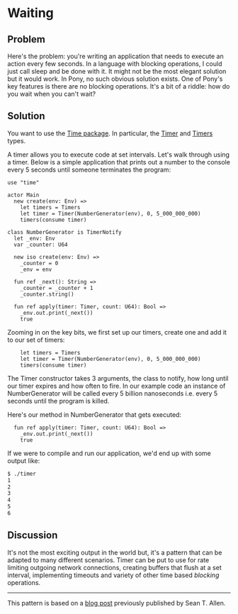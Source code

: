 # Waiting

## Problem

Here's the problem: you're writing an application that needs to execute an
action every few seconds. In a language with blocking operations, I could just 
call sleep and be done with it. It might not be the most elegant solution but 
it would work. In Pony, no such obvious solution exists.  One of Pony's key 
features is there are no blocking operations. It's a bit of a riddle: how do you
wait when you can't wait? 

## Solution

You want to use the [Time package](http://www.ponylang.org/ponyc/time--index/).
In particular, the [Timer](http://www.ponylang.org/ponyc/time-Timer/) and 
[Timers](http://www.ponylang.org/ponyc/time-Timers/) types.

A timer allows you to execute code at set intervals. Let's walk through using a
timer. Below is a simple application that prints out a number to the console
every 5 seconds until someone terminates the program:

```pony
use "time"

actor Main
  new create(env: Env) =>
    let timers = Timers
    let timer = Timer(NumberGenerator(env), 0, 5_000_000_000)
    timers(consume timer)

class NumberGenerator is TimerNotify
  let _env: Env
  var _counter: U64

  new iso create(env: Env) =>
    _counter = 0
    _env = env

  fun ref _next(): String =>
    _counter = _counter + 1
    _counter.string()

  fun ref apply(timer: Timer, count: U64): Bool =>
    _env.out.print(_next())
    true
```

Zooming in on the key bits, we first set up our timers, create one and add it 
to our set of timers:

```pony
    let timers = Timers
    let timer = Timer(NumberGenerator(env), 0, 5_000_000_000)
    timers(consume timer)
```

The Timer constructor takes 3 arguments, the class to notify, how long until 
our timer expires and how often to fire. In our example code an instance of 
NumberGenerator will be called every 5 billion nanoseconds i.e. every 5 seconds 
until the program is killed.

Here's our method in NumberGenerator that gets executed:

```pony
  fun ref apply(timer: Timer, count: U64): Bool =>
    _env.out.print(_next())
    true
```

If we were to compile and run our application, we'd end up with some output 
like:

```bash
$ ./timer
1
2
3
4
5
6
```

## Discussion

It's not the most exciting output in the world but, it's a pattern that can
be adapted to many different scenarios. Timer can be put to use for rate
limiting outgoing network connections, creating buffers that flush at a set
interval, implementing timeouts and variety of other time based _blocking_
operations. 

---

This pattern is based on a 
[blog post](http://www.monkeysnatchbanana.com/2016/01/18/pony-patterns-waiting/)
previously published by Sean T. Allen.






